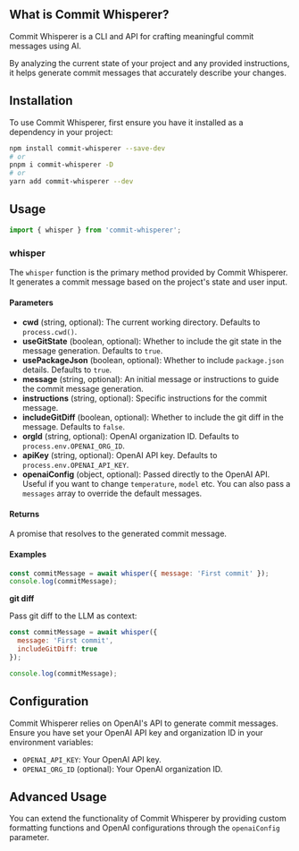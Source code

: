 ## What is Commit Whisperer?

Commit Whisperer is a CLI and API for crafting meaningful commit messages using AI.

By analyzing the current state of your project and any provided instructions, it helps generate commit messages that accurately describe your changes.

## Installation

To use Commit Whisperer, first ensure you have it installed as a dependency in your project:

```sh
npm install commit-whisperer --save-dev
# or
pnpm i commit-whisperer -D
# or
yarn add commit-whisperer --dev
```

## Usage

```ts
import { whisper } from 'commit-whisperer';
```

### whisper

The `whisper` function is the primary method provided by Commit Whisperer. It generates a commit message based on the project's state and user input.

#### Parameters

- **cwd** (string, optional): The current working directory. Defaults to `process.cwd()`.
- **useGitState** (boolean, optional): Whether to include the git state in the message generation. Defaults to `true`.
- **usePackageJson** (boolean, optional): Whether to include `package.json` details. Defaults to `true`.
- **message** (string, optional): An initial message or instructions to guide the commit message generation.
- **instructions** (string, optional): Specific instructions for the commit message.
- **includeGitDiff** (boolean, optional): Whether to include the git diff in the message. Defaults to `false`.
- **orgId** (string, optional): OpenAI organization ID. Defaults to `process.env.OPENAI_ORG_ID`.
- **apiKey** (string, optional): OpenAI API key. Defaults to `process.env.OPENAI_API_KEY`.
- **openaiConfig** (object, optional): Passed directly to the OpenAI API. Useful if you want to change `temperature`, `model` etc. You can also pass a `messages` array to override the default messages.

#### Returns

A promise that resolves to the generated commit message.

#### Examples

```js
const commitMessage = await whisper({ message: 'First commit' });
console.log(commitMessage);
```

**git diff**

Pass git diff to the LLM as context:

```js
const commitMessage = await whisper({
  message: 'First commit',
  includeGitDiff: true
});

console.log(commitMessage);
```

## Configuration

Commit Whisperer relies on OpenAI's API to generate commit messages. Ensure you have set your OpenAI API key and organization ID in your environment variables:

- `OPENAI_API_KEY`: Your OpenAI API key.
- `OPENAI_ORG_ID` (optional): Your OpenAI organization ID.

## Advanced Usage

You can extend the functionality of Commit Whisperer by providing custom formatting functions and OpenAI configurations through the `openaiConfig` parameter.

